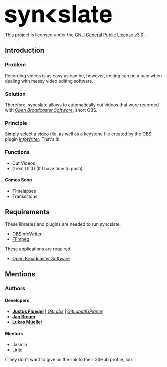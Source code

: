<img src="logo.png" alt="Logo" height="70" >

This project is licensed under the [GNU General Public License v3.0](https://www.gnu.org/licenses/gpl-3.0.en.html) .

## Introduction
### Problem
Recording videos is as easy as can be, however, editing can be a pain when dealing with messy video editing software.

### Solution
Therefore, syncslate allows to automatically cut videos that were recorded
with [*Open Broadcaster Software*](https://obsproject.com/), short OBS. 

### Principle
Simply select a video file, as well as a keystone file created by the OBS plugin
[*InfoWriter*](https://github.com/partouf/OBSInfoWriter). That's it!

### Functions
* Cut Videos
* Great UI :D (If I have time to push)

#### Comes Soon
* Timelapses
* Transsitions

## Requirements
These libraries and plugins are needed to run syncslate.
* [OBSInfoWriter](https://github.com/partouf/OBSInfoWriter)
* [FFmpeg](https://ffmpeg.org/) 

These applications are required.
* [Open Broadcaster Software](https://obsproject.com/)

## Mentions
### Authors
#### Developers
* [**Justus Fluegel**](http://github.com/technikkeller) | [*GitLabs*](https://gitlab.com/LarsKlette) | [*GitLabs/IGPlaner*](https://gitlab.com/LarsKlette/IGPLANER)
* [**Jan Breuer**](https://github.com/breuxi)
* [**Lukas Mueller**](https://github.com/luki)

#### Mentors
* Jasmin
* Lirije

(They don't want to give us the link to their GitHub profile, lol)
